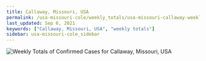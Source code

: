 ```yaml
---
title: Callaway, Missouri, USA
permalink: /usa-missouri-cole/weekly_totals/usa-missouri-callaway-weekly_totals.html
last_updated: Sep 6, 2021
keywords: ["Callaway, Missouri, USA", "weekly totals"]
sidebar: usa-missouri-cole_sidebar
---
```


![Weekly Totals of Confirmed Cases for Callaway, Missouri, USA](/covid_tracker/images/graphs/usa-missouri-callaway-weekly_totals_graph.png)
